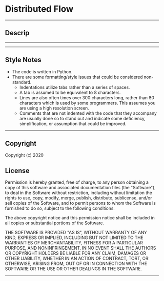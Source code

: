# Distributed Flow

________________________________________________________________


## Descrip ##

________________________________________________________________

________________________________________________________________

## Style Notes ##

- The code is written in Python.
- There are some formatting/style issues that could be considered non-standard.
   - Indentations utilize tabs rather than a series of spaces.
   - A tab is assumed to be equivalent to 8 characters.
   - Lines are also often times over 300 characters long, rather than 80 characters which is used by some programmers. This assumes you are using a high resolution screen.
   - Comments that are not indented with the code that they accompany are usually done so to stand out and indicate some deficiency, simplification, or assumption that could be improved.
  
________________________________________________________________

## Copyright ##

Copyright (c) 2020

## License ##

Permission is hereby granted, free of charge, to any person obtaining a copy of this software and associated documentation files (the "Software"), to deal in the Software without restriction, including without limitation the rights to use, copy, modify, merge, publish, distribute, sublicense, and/or sell copies of the Software, and to permit persons to whom the Software is furnished to do so, subject to the following conditions:

The above copyright notice and this permission notice shall be included in all copies or substantial portions of the Software.

THE SOFTWARE IS PROVIDED "AS IS", WITHOUT WARRANTY OF ANY KIND, EXPRESS OR IMPLIED, INCLUDING BUT NOT LIMITED TO THE WARRANTIES OF MERCHANTABILITY, FITNESS FOR A PARTICULAR PURPOSE, AND NONINFRINGEMENT. IN NO EVENT SHALL THE AUTHORS OR COPYRIGHT HOLDERS BE LIABLE FOR ANY CLAIM, DAMAGES OR OTHER LIABILITY, WHETHER IN AN ACTION OF CONTRACT, TORT, OR OTHERWISE, ARISING FROM, OUT OF OR IN CONNECTION WITH THE SOFTWARE OR THE USE OR OTHER DEALINGS IN THE SOFTWARE.

________________________________________________________________


